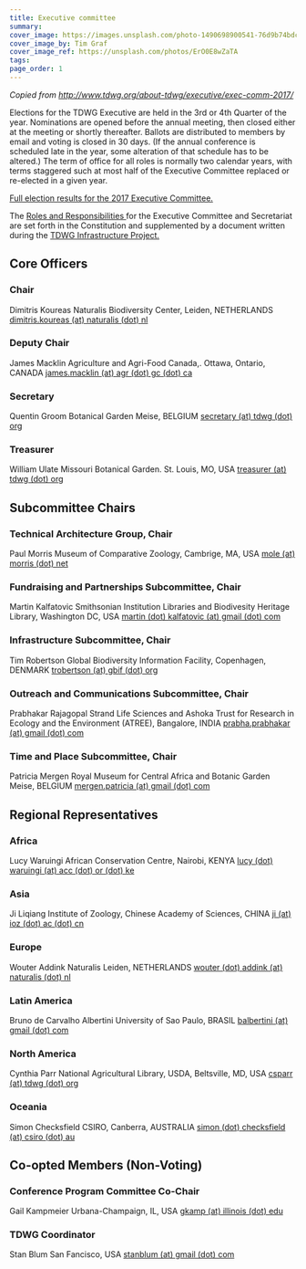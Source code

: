 ```yaml
---
title: Executive committee
summary: 
cover_image: https://images.unsplash.com/photo-1490698900541-76d9b74bdcac
cover_image_by: Tim Graf
cover_image_ref: https://unsplash.com/photos/ErO0E8wZaTA
tags: 
page_order: 1
---
```


_Copied from <http://www.tdwg.org/about-tdwg/executive/exec-comm-2017/>_

Elections for the TDWG Executive are held in the 3rd or 4th Quarter of the year. Nominations are opened before the annual meeting, then closed either at the meeting or shortly thereafter. Ballots are distributed to members by email and voting is closed in 30 days. (If the annual conference is scheduled late in the year, some alteration of that schedule has to be altered.) The term of office for all roles is normally two calendar years, with terms staggered such at most half of the Executive Committee  replaced or re-elected in a given year.

[Full election results for the 2017 Executive Committee.](http://www.tdwg.org/about-tdwg/executive/exec-comm-2017/fileadmin/tdwg/about-tdwg/Election_Results_TDWG_Executive_Committee_2017.pdf)

The [Roles and Responsibilities ](http://www.tdwg.org/about-tdwg/executive/exec-comm-2017/fileadmin/executive/TDWG_Executive_Committee_RolesAndResponsibilities.pdf)for the Executive Committee and Secretariat are set forth in the Constitution and supplemented by a document written during the [TDWG Infrastructure Project.](http://www.tdwg.org/about-tdwg/executive/exec-comm-2017/activities/tip/)

## Core Officers

### Chair

Dimitris Koureas
Naturalis Biodiversity Center, Leiden, NETHERLANDS
[dimitris.koureas (at) naturalis (dot) nl](mailto:dimitris.koureas@naturalis.nl)

### Deputy Chair

James Macklin
Agriculture and Agri-Food Canada,. Ottawa, Ontario, CANADA
[james.macklin (at) agr (dot) gc (dot) ca](mailto:james.macklin@agr.gc.ca)

### Secretary

Quentin Groom
Botanical Garden Meise, BELGIUM
[secretary (at) tdwg (dot) org](mailto:secretary@tdwg.org)

### Treasurer

William Ulate
Missouri Botanical Garden. St. Louis, MO, USA
[treasurer (at) tdwg (dot) org](mailto:treasurer@tdwg.org)

## Subcommittee Chairs

### Technical Architecture Group, Chair

Paul Morris
Museum of Comparative Zoology, Cambrige, MA, USA
[mole (at) morris (dot) net](mailto:mole@morris.net)

### Fundraising and Partnerships Subcommittee, Chair

Martin Kalfatovic
Smithsonian Institution Libraries and Biodivesity Heritage Library, Washington DC, USA
[martin (dot) kalfatovic (at) gmail (dot) com](mailto:martin.kalfatovic@gmail.com)

### Infrastructure Subcommittee, Chair

Tim Robertson
Global Biodiversity Information Facility, Copenhagen, DENMARK
[trobertson (at) gbif (dot) org](mailto:trobertson@gbif.org)

### Outreach and Communications Subcommittee, Chair

Prabhakar Rajagopal
Strand Life Sciences and Ashoka Trust for Research in Ecology and the Environment (ATREE), Bangalore, INDIA
[prabha.prabhakar (at) gmail (dot) com](mailto:prabha.prabhakar@gmail.com)

### Time and Place Subcommittee, Chair

Patricia Mergen
Royal Museum for Central Africa and Botanic Garden Meise, BELGIUM
[mergen.patricia (at) gmail (dot) com](mailto:mergen.patricia@gmail.com)

## Regional Representatives

### Africa

Lucy Waruingi
African Conservation Centre, Nairobi, KENYA
[lucy (dot) waruingi (at) acc (dot) or (dot) ke](mailto:lucy.waruingi@acc.or.ke)

### Asia

Ji Liqiang
Institute of Zoology, Chinese Academy of Sciences, CHINA
[ji (at) ioz (dot) ac (dot) cn](http://ji/%28at%29ioz.ac.cn/)

### Europe

Wouter Addink
Naturalis Leiden, NETHERLANDS
[wouter (dot) addink (at) naturalis (dot) nl](mailto:wouter.addink@anturalis.nl)

### Latin America

Bruno de Carvalho Albertini
University of Sao Paulo, BRASIL
[balbertini (at) gmail (dot) com](mailto:balbertini@gmail.com)

### North America
Cynthia Parr
National Agricultural Library, USDA, Beltsville, MD, USA
[csparr (at) tdwg (dot) org](mailto:csparr@tdwg.org)

### Oceania

Simon Checksfield
CSIRO, Canberra, AUSTRALIA
[simon (dot) checksfield (at) csiro (dot) au](mailto:simon.checksfield@csiro.au)

## Co-opted Members (Non-Voting)

### Conference Program Committee Co-Chair

Gail Kampmeier
Urbana-Champaign, IL, USA
[gkamp (at) illinois (dot) edu](mailto:gkamp@illinois.edu)

### TDWG Coordinator

Stan Blum
San Fancisco, USA
[stanblum (at) gmail (dot) com](mailto:stanblum@gmail.com)
